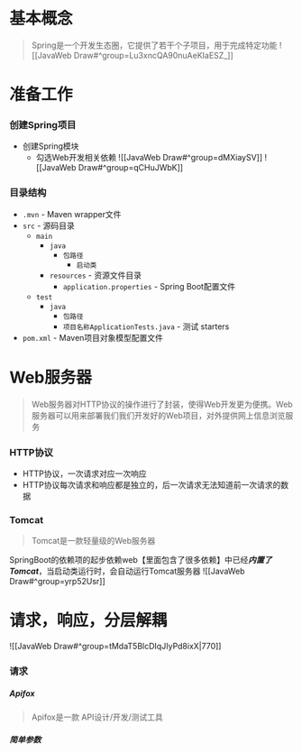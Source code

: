 # 基本概念
>Spring是一个开发生态圈，它提供了若干个子项目，用于完成特定功能
>![[JavaWeb Draw#^group=Lu3xncQA90nuAeKIaESZ_]]
# 准备工作
### 创建Spring项目
- 创建Spring模块
	- 勾选Web开发相关依赖
	![[JavaWeb Draw#^group=dMXiaySV]]
	![[JavaWeb Draw#^group=qCHuJWbK]]
### 目录结构
- `.mvn` - Maven wrapper文件
- `src` - 源码目录
    - `main`
        - `java`
            - `包路径`
                - `启动类` 
        - `resources` - 资源文件目录
            - `application.properties` - Spring Boot配置文件
    - `test`
        - `java`
            - `包路径`
			- `项目名称ApplicationTests.java` - 测试 starters
- `pom.xml` - Maven项目对象模型配置文件
# Web服务器
>Web服务器对HTTP协议的操作进行了封装，使得Web开发更为便携。Web服务器可以用来部署我们我们开发好的Web项目，对外提供网上信息浏览服务
### HTTP协议
- HTTP协议，一次请求对应一次响应
- HTTP协议每次请求和响应都是独立的，后一次请求无法知道前一次请求的数据
### Tomcat
>Tomcat是一款轻量级的Web服务器

SpringBoot的依赖项的起步依赖web【里面包含了很多依赖】中已经***内置了Tomcat***，当启动类运行时，会自动运行Tomcat服务器
![[JavaWeb Draw#^group=yrp52Usr]]

# 请求，响应，分层解耦
![[JavaWeb Draw#^group=tMdaT5BlcDIqJIyPd8ixX|770]]
### 请求
##### Apifox
>Apifox是一款 API设计/开发/测试工具
##### 简单参数




















































